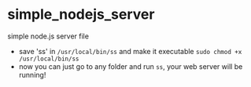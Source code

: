 simple_nodejs_server
==

simple node.js server file

* save 'ss' in `/usr/local/bin/ss` and make it executable `sudo chmod +x /usr/local/bin/ss`
* now you can just go to any folder and run `ss`, your web server will be running!
